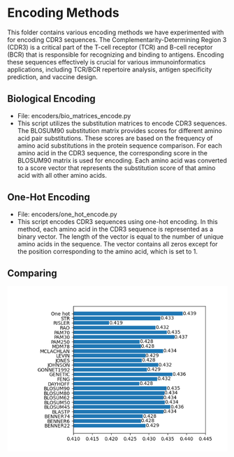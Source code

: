 # Encoding Methods
This folder contains various encoding methods we have experimented with for encoding CDR3 sequences. The Complementarity-Determining Region 3 (CDR3) is a critical part of the T-cell receptor (TCR) and B-cell receptor (BCR) that is responsible for recognizing and binding to antigens. Encoding these sequences effectively is crucial for various immunoinformatics applications, including TCR/BCR repertoire analysis, antigen specificity prediction, and vaccine design.
## Biological Encoding
- File: encoders/bio_matrices_encode.py
-  This script utilizes the substitution matrices to encode CDR3 sequences. The BLOSUM90 substitution matrix provides scores for different amino acid pair substitutions. These scores are based on the frequency of amino acid substitutions in the protein sequence comparison. For each amino acid in the CDR3 sequence, the corresponding score in the BLOSUM90 matrix is used for encoding. Each amino acid was converted to a score vector that represents the substitution score of that amino acid with all other amino acids.
## One-Hot Encoding
- File: encoders/one_hot_encode.py
- This script encodes CDR3 sequences using one-hot encoding. In this method, each amino acid in the CDR3 sequence is represented as a binary vector. The length of the vector is equal to the number of unique amino acids in the sequence. The vector contains all zeros except for the position corresponding to the amino acid, which is set to 1.
## Comparing
![Comparison](../knn_accuracy.png)